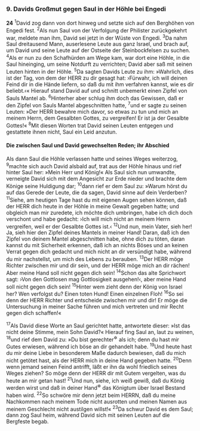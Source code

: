 ### 9. Davids Großmut gegen Saul in der Höhle bei Engedi

__24__
<sup>1</sup>David zog dann von dort hinweg und setzte sich auf den Berghöhen von Engedi fest.
<sup>2</sup>Als nun Saul von der Verfolgung der Philister zurückgekehrt war, meldete man ihm, David sei jetzt in der Wüste von Engedi.
<sup>3</sup>Da nahm Saul dreitausend Mann, auserlesene Leute aus ganz Israel, und brach auf, um David und seine Leute auf der Ostseite der Steinbockfelsen zu suchen.
<sup>4</sup>Als er nun zu den Schafhürden am Wege kam, war dort eine Höhle, in die Saul hineinging, um seine Notdurft zu verrichten; David aber saß mit seinen Leuten hinten in der Höhle.
<sup>5</sup>Da sagten Davids Leute zu ihm: »Wahrlich, dies ist der Tag, von dem der HERR zu dir gesagt hat: ›Fürwahr, ich will deinen Feind dir in die Hände liefern, so daß du mit ihm verfahren kannst, wie es dir beliebt.‹« Hierauf stand David auf und schnitt unbemerkt einen Zipfel von Sauls Mantel ab.
<sup>6</sup>Hinterher aber schlug ihm doch das Gewissen, daß er den Zipfel von Sauls Mantel abgeschnitten hatte,
<sup>7</sup>und er sagte zu seinen Leuten: »Der HERR bewahre mich davor, so etwas zu tun und mich an meinem Herrn, dem Gesalbten Gottes, zu vergreifen! Er ist ja der Gesalbte Gottes!«
<sup>8</sup>Mit diesen Worten trat David seinen Leuten entgegen und gestattete ihnen nicht, Saul ein Leid anzutun.

#### Die zwischen Saul und David gewechselten Reden; ihr Abschied

Als dann Saul die Höhle verlassen hatte und seines Weges weiterzog,
<sup>9</sup>machte sich auch David alsbald auf, trat aus der Höhle hinaus und rief hinter Saul her: »Mein Herr und König!« Als Saul sich nun umwandte, verneigte David sich mit dem Angesicht zur Erde nieder und brachte dem Könige seine Huldigung dar;
<sup>10</sup>dann rief er dem Saul zu: »Warum hörst du auf das Gerede der Leute, die da sagen, David sinne auf dein Verderben?
<sup>11</sup>Siehe, am heutigen Tage hast du mit eigenen Augen sehen können, daß der HERR dich heute in der Höhle in meine Gewalt gegeben hatte; und obgleich man mir zuredete, ich möchte dich umbringen, habe ich dich doch verschont und habe gedacht: ›Ich will mich nicht an meinem Herrn vergreifen, weil er der Gesalbte Gottes ist.‹
<sup>12</sup>Und nun, mein Vater, sieh her! Ja, sieh hier den Zipfel deines Mantels in meiner Hand! Daran, daß ich den Zipfel von deinem Mantel abgeschnitten habe, ohne dich zu töten, daran kannst du mit Sicherheit erkennen, daß ich an nichts Böses und an keinen Verrat gegen dich gedacht und mich nicht an dir versündigt habe, während du mir nachstellst, um mich des Lebens zu berauben.
<sup>13</sup>Der HERR möge Richter zwischen mir und dir sein, und der HERR möge mich an dir rächen! Aber meine Hand soll nicht gegen dich sein!
<sup>14</sup>Schon das alte Sprichwort sagt: ›Von den Gottlosen mag Gottlosigkeit ausgehen!‹, aber meine Hand soll nicht gegen dich sein!
<sup>15</sup>Hinter wem zieht denn der König von Israel her? Wen verfolgst du? Einen toten Hund! Einen einzelnen Floh!
<sup>16</sup>So sei denn der HERR Richter und entscheide zwischen mir und dir! Er möge die Untersuchung in meiner Sache führen und mich vertreten und mir Recht gegen dich schaffen!«

<sup>17</sup>Als David diese Worte an Saul gerichtet hatte, antwortete dieser: »Ist das nicht deine Stimme, mein Sohn David?« Hierauf fing Saul an, laut zu weinen,
<sup>18</sup>und rief dem David zu: »Du bist gerechter<sup title="= besser">&#x2732;</sup> als ich; denn du hast mir Gutes erwiesen, während ich böse an dir gehandelt habe.
<sup>19</sup>Und heute hast du mir deine Liebe in besonderem Maße dadurch bewiesen, daß du mich nicht getötet hast, als der HERR mich in deine Hand gegeben hatte.
<sup>20</sup>Denn wenn jemand seinen Feind antrifft, läßt er ihn da wohl friedlich seines Weges ziehen? So möge denn der HERR dir mit Gutem vergelten, was du heute an mir getan hast!
<sup>21</sup>Und nun, siehe, ich weiß gewiß, daß du König werden wirst und daß in deiner Hand<sup title="oder: durch dich">&#x2732;</sup> das Königtum über Israel Bestand haben wird.
<sup>22</sup>So schwöre mir denn jetzt beim HERRN, daß du meine Nachkommen nach meinem Tode nicht ausrotten und meinen Namen aus meinem Geschlecht nicht austilgen willst!«
<sup>23</sup>Da schwur David es dem Saul; dann zog Saul heim, während David sich mit seinen Leuten auf die Bergfeste begab.